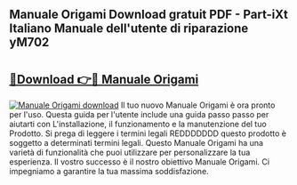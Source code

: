 ## Manuale Origami Download gratuit PDF - Part-iXt Italiano Manuale dell'utente di riparazione yM702

# <h2><a href="http://dfecf2.blite.top/?on=Manuale+Origami">🔗Download 👉🔴 Manuale Origami</a></h2>

[![Manuale Origami download](https://i.imgur.com/lujVjoI.png)](http://dfecf2.blite.top/?on=Manuale+Origami)
Il tuo nuovo Manuale Origami è ora pronto per l'uso. Questa guida per l'utente include una guida passo passo per aiutarti con L'installazione, il funzionamento e la manutenzione del tuo Prodotto. Si prega di leggere i termini legali REDDDDDDD questo prodotto è soggetto a determinati termini legali. Questo Manuale Origami ha una varietà di funzionalità che puoi utilizzare per personalizzare la tua esperienza. Il vostro successo è il nostro obiettivo Manuale Origami. Ci impegniamo a garantire la tua massima soddisfazione.
